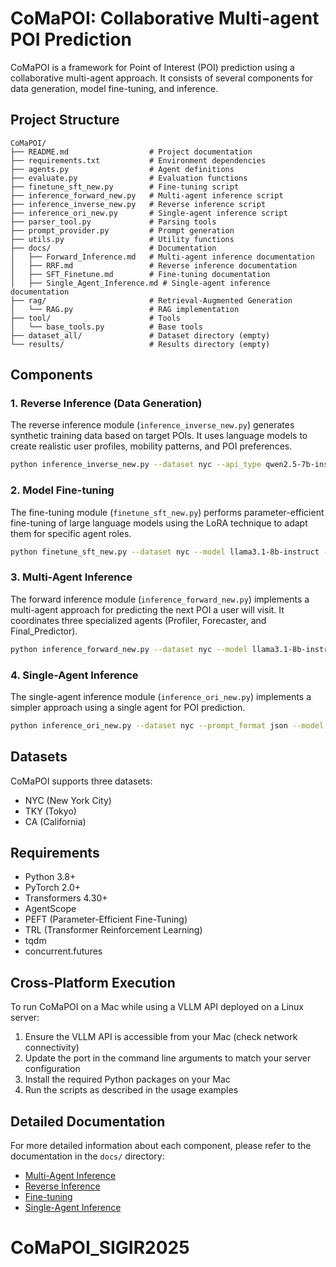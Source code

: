 # CoMaPOI: Collaborative Multi-agent POI Prediction

CoMaPOI is a framework for Point of Interest (POI) prediction using a collaborative multi-agent approach. It consists of several components for data generation, model fine-tuning, and inference.

## Project Structure

```
CoMaPOI/
├── README.md                  # Project documentation
├── requirements.txt           # Environment dependencies
├── agents.py                  # Agent definitions
├── evaluate.py                # Evaluation functions
├── finetune_sft_new.py        # Fine-tuning script
├── inference_forward_new.py   # Multi-agent inference script
├── inference_inverse_new.py   # Reverse inference script
├── inference_ori_new.py       # Single-agent inference script
├── parser_tool.py             # Parsing tools
├── prompt_provider.py         # Prompt generation
├── utils.py                   # Utility functions
├── docs/                      # Documentation
│   ├── Forward_Inference.md   # Multi-agent inference documentation
│   ├── RRF.md                 # Reverse inference documentation
│   ├── SFT_Finetune.md        # Fine-tuning documentation
│   ├── Single_Agent_Inference.md # Single-agent inference documentation
├── rag/                       # Retrieval-Augmented Generation
│   └── RAG.py                 # RAG implementation
├── tool/                      # Tools
│   └── base_tools.py          # Base tools
├── dataset_all/               # Dataset directory (empty)
└── results/                   # Results directory (empty)
```

## Components

### 1. Reverse Inference (Data Generation)

The reverse inference module (`inference_inverse_new.py`) generates synthetic training data based on target POIs. It uses language models to create realistic user profiles, mobility patterns, and POI preferences.

```bash
python inference_inverse_new.py --dataset nyc --api_type qwen2.5-7b-instruct --batch_size 32
```

### 2. Model Fine-tuning

The fine-tuning module (`finetune_sft_new.py`) performs parameter-efficient fine-tuning of large language models using the LoRA technique to adapt them for specific agent roles.

```bash
python finetune_sft_new.py --dataset nyc --model llama3.1-8b-instruct --type merged --batch_size 16 --max_steps 200
```

### 3. Multi-Agent Inference

The forward inference module (`inference_forward_new.py`) implements a multi-agent approach for predicting the next POI a user will visit. It coordinates three specialized agents (Profiler, Forecaster, and Final_Predictor).

```bash
python inference_forward_new.py --dataset nyc --model llama3.1-8b-instruct --agent1_api agent1 --agent2_api agent2 --agent3_api agent3
```

### 4. Single-Agent Inference

The single-agent inference module (`inference_ori_new.py`) implements a simpler approach using a single agent for POI prediction.

```bash
python inference_ori_new.py --dataset nyc --prompt_format json --model llama3.1-8b-instruct --batch_size 16
```

## Datasets

CoMaPOI supports three datasets:
- NYC (New York City)
- TKY (Tokyo)
- CA (California)

## Requirements

- Python 3.8+
- PyTorch 2.0+
- Transformers 4.30+
- AgentScope
- PEFT (Parameter-Efficient Fine-Tuning)
- TRL (Transformer Reinforcement Learning)
- tqdm
- concurrent.futures

## Cross-Platform Execution

To run CoMaPOI on a Mac while using a VLLM API deployed on a Linux server:

1. Ensure the VLLM API is accessible from your Mac (check network connectivity)
2. Update the port in the command line arguments to match your server configuration
3. Install the required Python packages on your Mac
4. Run the scripts as described in the usage examples

## Detailed Documentation

For more detailed information about each component, please refer to the documentation in the `docs/` directory:

- [Multi-Agent Inference](docs/Forward_Inference.md)
- [Reverse Inference](docs/RRF.md)
- [Fine-tuning](docs/SFT_Finetune.md)
- [Single-Agent Inference](docs/Single_Agent_Inference.md)
# CoMaPOI_SIGIR2025
